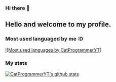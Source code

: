 ### Hi there 👋

## Hello and welcome to my profile. 

### Most used languaged by me :D
[![Most used languages by CatProgrammerYT]](https://github-readme-stats.vercel.app/api/top-langs/?username=CatProgrammerYT)

### My stats

[![CatProgrammerYT's github stats](https://github-readme-stats.vercel.app/api?username=CatProgrammerYT&count_private=true&show_icons=true&theme=radical&hide_rank=false)](https://github.com/anuraghazra/github-readme-stats)

<!--
**CatProgrammerYT/CatProgrammerYT** is a ✨ _special_ ✨ repository because its `README.md` (this file) appears on your GitHub profile.

